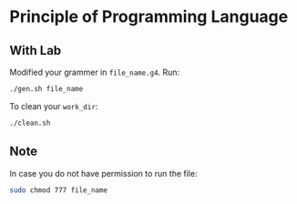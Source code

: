 # Principle of Programming Language
## With Lab
Modified your grammer in ``file_name.g4``.
Run:
```bash
./gen.sh file_name
```
To clean your ``work_dir``:
```bash
./clean.sh
```

## Note
In case you do not have permission to run the file:
```bash
sudo chmod 777 file_name
```
